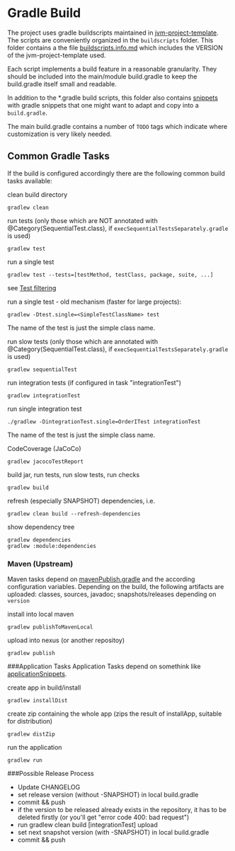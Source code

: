 Gradle Build
============
The project uses gradle buildscripts maintained in [jvm-project-template](https://github.com/skiedrowski/jvm-project-template). The scripts are conveniently organized in the `buildscripts` folder. This folder contains a the file [buildscripts.info.md](../buildscripts/buildscripts.info_.md) which includes the VERSION of the jvm-project-template used. 

Each script implements a build feature in a reasonable granularity. They should be included into the main/module build.gradle to keep the build.gradle itself small and readable.

In addition to the *.gradle build scripts, this folder also contains [snippets](../buildscripts/snippets/_info_.md) with gradle snippets that one might want to adapt and copy into a `build.gradle`.

The main build.gradle contains a number of `TODO` tags which indicate where customization is very likely needed.

Common Gradle Tasks
-------------------
If the build is configured accordingly there are the following common build tasks available:

clean build directory

    gradlew clean

run tests (only those which are NOT annotated with @Category(SequentialTest.class), if `execSequentialTestsSeparately.gradle` is used)

	gradlew test

run a single test 

	gradlew test --tests=[testMethod, testClass, package, suite, ...]
	
see [Test filtering](https://docs.gradle.org/current/userguide/java_plugin.html#test_filtering)

run a single test - old mechanism (faster for large projects): 

	gradlew -Dtest.single=<SimpleTestClassName> test
	
The name of the test is just the simple class name.

run slow tests (only those which are annotated with @Category(SequentialTest.class), if `execSequentialTestsSeparately.gradle` is used)

	gradlew sequentialTest
	
run integration tests (if configured in task "integrationTest") 

	gradlew integrationTest
	
run single integration test

	./gradlew -DintegrationTest.single=OrderITest integrationTest
	
The name of the test is just the simple class name.


CodeCoverage (JaCoCo)

	gradlew jacocoTestReport

build jar, run tests, run slow tests, run checks

	gradlew build

refresh (especially SNAPSHOT) dependencies, i.e.

	gradlew clean build --refresh-dependencies

show dependency tree

	gradlew dependencies
	gradlew :module:dependencies

### Maven (Upstream)
Maven tasks depend on [mavenPublish.gradle](../buildscripts/mavenPublish.md) and the according configuration variables.
Depending on the build, the following artifacts are uploaded: classes, sources, javadoc; snapshots/releases depending on `version`

install into local maven

	gradlew publishToMavenLocal

upload into nexus (or another repositoy)

	gradlew publish
	
###Application Tasks
Application Tasks depend on somethink like [applicationSnippets](../buildscripts/snippets/applicationSnippets.md).

create app in build/install

	gradlew installDist

create zip containing the whole app (zips the result of installApp, suitable for distribution)

	gradlew distZip

run the application

    gradlew run

###Possible Release Process

* Update CHANGELOG
* set release version (without -SNAPSHOT) in local build.gradle
* commit && push
* if the version to be released already exists in the repository, it has to be deleted firstly (or you'll get "error code 400: bad request")
* run gradlew clean build [integrationTest] upload
* set next snapshot version (with -SNAPSHOT) in local build.gradle
* commit && push
